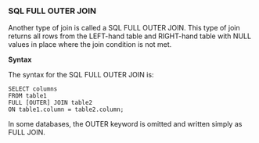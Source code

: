 ### SQL FULL OUTER JOIN
Another type of join is called a SQL FULL OUTER JOIN. This type of join returns all rows from the LEFT-hand table and RIGHT-hand table with NULL values in place where the join condition is not met.

**Syntax**

The syntax for the SQL FULL OUTER JOIN is:
```
SELECT columns
FROM table1
FULL [OUTER] JOIN table2
ON table1.column = table2.column;
```

In some databases, the OUTER keyword is omitted and written simply as FULL JOIN.
